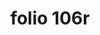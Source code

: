 ---
layout: edition
title: folio 106r
manuscript: Padua, Biblioteca del Seminario Vescovile, MS 32
sigla: P
iip: p106r.tif
milestone: 211
---